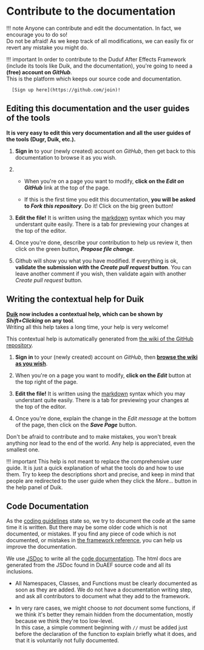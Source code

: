 # Contribute to the documentation

!!! note
    Anyone can contribute and edit the documentation. In fact, we encourage you to do so!  
    Do not be afraid! As we keep track of all modifications, we can easily fix or revert any mistake you might do.

!!! important
    In order to contribute to the Duduf After Effects Framework (include its tools like Duik, and the documentation), you're going to need a **(free) account on _GitHub_**.  
      This is the platform which keeps our source code and documentation.

      [Sign up here](https://github.com/join)!

## Editing this documentation and the user guides of the tools

**It is very easy to edit this very documentation and all the user guides of the tools (Dugr, Duik, etc.).**

1. **Sign in** to your (newly created) account on _GitHub_, then get back to this documentation to browse it as you wish.

2.  - When you're on a page you want to modify, **click on the _Edit on GitHub_** link at the top of the page.

    - If this is the first time you edit this documentation, **you will be asked to _Fork this repository_**. Do it! Click on the big green button!

3. **Edit the file!** It is written using the [markdown](https://daringfireball.net/projects/markdown/syntax) syntax which you may understant quite easily. There is a tab for previewing your changes at the top of the editor.

4. Once you're done, describe your contribution to help us review it, then click on the green button, **_Propose file change_**.

5. Github will show you what you have modified. If everything is ok, **validate the submission with the _Create pull request_ button**. You can leave another comment if you wish, then validate again with another _Create pull request_ button.

## Writing the contextual help for Duik

**[Duik](Guides/Duik/) now includes a contextual help, which can be shown by _Shift+Clicking_ on any tool**.  
Writing all this help takes a long time, your help is very welcome!

This contextual help is automatically generated from [the wiki of the GitHub repository](https://github.com/Rainbox-dev/DuAEF_Duik/wiki).

1. **Sign in** to your (newly created) account on _GitHub_, then [**browse the wiki as you wish**](https://github.com/Rainbox-dev/DuAEF_Duik/wiki).

2. When you're on a page you want to modify, **click on the _Edit_** button at the top right of the page.

3. **Edit the file!** It is written using the [markdown](https://daringfireball.net/projects/markdown/syntax) syntax which you may understant quite easily. There is a tab for previewing your changes at the top of the editor.

4. Once you're done, explain the change in the _Edit message_ at the bottom of the page, then click on the **_Save Page_** button.

Don't be afraid to contribute and to make mistakes, you won't break anything nor lead to the end of the world.
Any help is appreciated, even the smallest one.

!!! important
    This help is not meant to replace the comprehensive user guide. It is just a quick explanation of what the tools do and how to use them. Try to keep the descriptions short and precise, and keep in mind that people are redirected to the user guide when they click the _More..._ button in the help panel of Duik.

## Code Documentation

As the [coding guidelines](Code-Guidelines.md) state so, we try to document the code at the same time it is written. But there may be some older code which is not documented, or mistakes. If you find any piece of code which is not documented, or mistakes in [the framework reference](Framework-Reference), you can help us improve the documentation.

We use [JSDoc](http://usejsdoc.org/) to write all the [code documentation](Framework-Reference). The html docs are generated from the JSDoc found in DuAEF source code and all its inclusions.

- All Namespaces, Classes, and Functions must be clearly documented as soon as they are added. We do not have a documentation writing step, and ask all contributors to document what they add to the framework.

- In very rare cases, we might choose to *not* document some functions, if we think it's better they remain hidden from the documentation, mostly because we think they're too low-level.  
In this case, a simple comment beginning with `//` must be added just before the declaration of the function to explain briefly what it does, and that it is voluntarily not fully documented.
